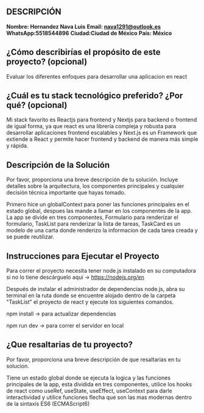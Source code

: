 ## DESCRIPCIÓN

**Nombre: Hernandez Nava Luis**
**Email: nava1291@outlook.es**
**WhatsApp:5518544896**
**Ciudad:Ciudad de México**
**País: México**

## ¿Cómo describirías el propósito de este proyecto? (opcional)
Evaluar los diferentes enfoques para desarrollar una aplicacion en react

## ¿Cuál es tu stack tecnológico preferido? ¿Por qué? (opcional)
Mi stack favorito es Reactjs para frontend y Nextjs para backend o frontend de igual forma, ya que react es una  librería compleja y robusta para desarrollar aplicaciones frontend escalables y Next.js es un Framework que extiende a React y permite hacer frontend y backend de manera más simple y rápida.

## Descripción de la Solución

Por favor, proporciona una breve descripción de tu solución. Incluye detalles sobre la arquitectura, los componentes principales y cualquier decisión técnica importante que hayas tomado.


Primero hice un globalContext para poner las funciones principales en el estado global, despues las mande a llamar en los componentes de la app.
La app se divide en tres componentes, Formulario para renderizar el formulario, TaskList para renderizar la lista de tareas, TaskCard es un modelo de una carta donde renderizo la informacion de cada tarea creada y se puede reutilizar.

## Instrucciones para Ejecutar el Proyecto

Para correr el proyecto necesita tener node.js instalado en su computadora si no lo tiene descárguelo aquí ->  https://nodejs.org/en

Después de instalar el administrador de dependencias node.js, abra su terminal en la ruta donde se encuentre alojado dentro de la carpeta "TaskList" el proyecto de react y ejecute los siguientes comandos.

npm install -> para actualizar dependencias

npm run dev -> para correr el servidor en local


## ¿Que resaltarias de tu proyecto?

Por favor,  proporciona una breve descripción de que resaltarias en tu solucion.


Tiene un estado global donde se ejecuta la logica y las funciones principales de la app, esta dividida en tres componentes, utilice los hooks de react como useRef, useState, useEffect, useContext para darle interactividad y utilice funciones flecha que son las mas modernas dentro de la sintaxis ES6 (ECMAScript6)
